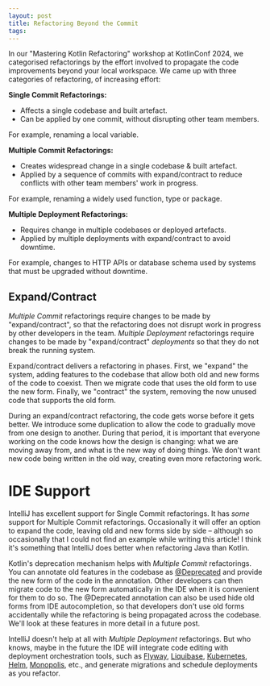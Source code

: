 ```yaml
---
layout: post
title: Refactoring Beyond the Commit
tags:
---
```


In our "Mastering Kotlin Refactoring" workshop at KotlinConf 2024, we categorised refactorings by the effort involved to propagate the code improvements beyond your local workspace.  We came up with three categories of refactoring, of increasing effort:

**Single Commit Refactorings:** 

* Affects a single codebase and built artefact.
* Can be applied by one commit, without disrupting other team members.

For example, renaming a local variable.

**Multiple Commit Refactorings:**

* Creates widespread change in a single codebase & built artefact.
* Applied by a sequence of commits with expand/contract to reduce conflicts with other team members' work in progress.

For example, renaming a widely used function, type or package. 

**Multiple Deployment Refactorings:**

* Requires change in multiple codebases or deployed artefacts.
* Applied by multiple deployments with expand/contract to avoid downtime.

For example, changes to HTTP APIs or database schema used by systems that must be upgraded without downtime.


## Expand/Contract

_Multiple Commit_ refactorings require changes to be made by "expand/contract", so that the refactoring does not disrupt work in progress by other developers in the team. _Multiple Deployment_ refactorings require changes to be made by "expand/contract" _deployments_ so that they do not break the running system.  

Expand/contract delivers a refactoring in phases.  First, we "expand" the system, adding features to the codebase that allow both old and new forms of the code to coexist.  Then we migrate code that uses the old form to use the new form.  Finally, we "contract" the system, removing the now unused code that supports the old form.

During an expand/contract refactoring, the code gets worse before it gets better. We introduce some duplication to allow the code to gradually move from one design to another.  During that period, it is important that everyone working on the code knows how the design is changing: what we are moving away from, and what is the new way of doing things. We don't want new code being written in the old way, creating even more refactoring work.

# IDE Support

IntelliJ has excellent support for Single Commit refactorings.  It has _some_ support for Multiple Commit refactorings.  Occasionally it will offer an option to expand the code, leaving old and new forms side by side – although so occasionally that I could not find an example while writing this article! I think it's something that IntelliJ does better when refactoring Java than Kotlin.

Kotlin's deprecation mechanism helps with _Multiple Commit_ refactorings.  You can annotate old features in the codebase as [@Deprecated](https://kotlinlang.org/api/latest/jvm/stdlib/kotlin/-deprecated/) and provide the new form of the code in the annotation. Other developers can then migrate code to the new form automatically in the IDE when it is convenient for them to do so.  The @Deprecated annotation can also be used hide old forms from IDE autocompletion, so that developers don't use old forms accidentally while the refactoring is being propagated across the codebase.  We'll look at these features in more detail in a future post.

IntelliJ doesn't help at all with _Multiple Deployment_ refactorings.  But who knows, maybe in the future the IDE will integrate code editing with deployment orchestration tools, such as [Flyway](https://flywaydb.org/), [Liquibase](https://www.liquibase.com/), [Kubernetes](https://kubernetes.io/), [Helm](https://helm.sh/), [Monopolis](https://monopolis.cloud/), etc., and generate migrations and schedule deployments as you refactor.

